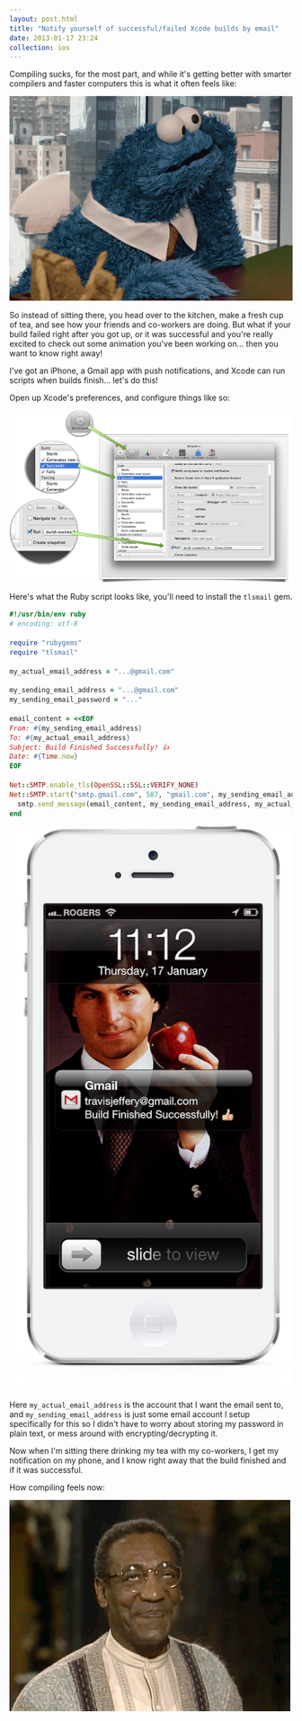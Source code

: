```yaml
---
layout: post.html
title: "Notify yourself of successful/failed Xcode builds by email"
date: 2013-01-17 23:24
collection: ios
---
```


Compiling sucks, for the most part, and while it's getting better with smarter compilers and faster computers this is what it often feels like:

<img src="images/cookie-monster-bored.gif" alt="bored cookie monster" />

So instead of sitting there, you head over to the kitchen, make a fresh cup of tea, and see how your friends and co-workers are doing. But what if your build failed right after you got up, or it was successful and you're really excited to check out some animation you've been working on... then you want to know right away!

I've got an iPhone, a Gmail app with push notifications, and Xcode can run scripts when builds finish... let's do this!

Open up Xcode's preferences, and configure things like so:

<img src="images/xcode-configuration.png" alt="xcode configuration" />

Here's what the Ruby script looks like, you'll need to install the `tlsmail` gem.

``` ruby
#!/usr/bin/env ruby
# encoding: utf-8

require "rubygems"
require "tlsmail"

my_actual_email_address = "...@gmail.com"

my_sending_email_address = "...@gmail.com"
my_sending_email_password = "..."

email_content = <<EOF
From: #{my_sending_email_address}
To: #{my_actual_email_address}
Subject: Build Finished Successfully! 👍
Date: #{Time.now}
EOF

Net::SMTP.enable_tls(OpenSSL::SSL::VERIFY_NONE)
Net::SMTP.start("smtp.gmail.com", 587, "gmail.com", my_sending_email_address, my_sending_email_password, :login) do |smtp|
  smtp.send_message(email_content, my_sending_email_address, my_actual_email_address)
end
```

<img src="images/build-successful.png">

Here `my_actual_email_address` is the account that I want the email sent to, and `my_sending_email_address` is just some email account I setup specifically for this so I didn't have to  worry about storing my password in plain text, or mess around with encrypting/decrypting it.

Now when I'm sitting there drinking my tea with my co-workers, I get my notification on my phone, and I know right away that the build finished and if it was successful.

How compiling feels now:

<img src="images/bill-cosby-yes.gif">
